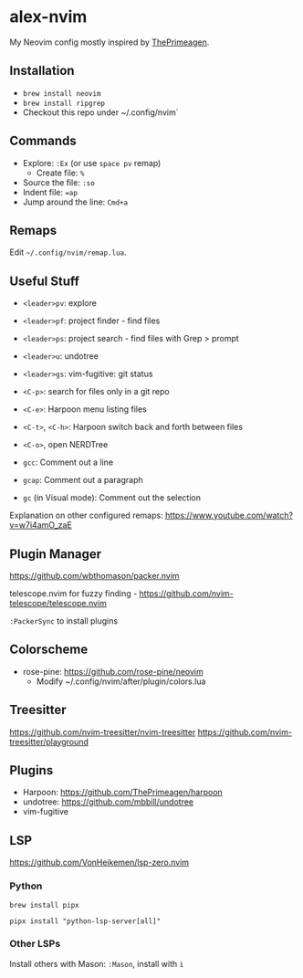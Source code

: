 # alex-nvim

My Neovim config mostly inspired by [ThePrimeagen](https://www.youtube.com/watch?v=w7i4amO_zaE).

## Installation

- `brew install neovim`
- `brew install ripgrep`
- Checkout this repo under ~/.config/nvim`

## Commands

- Explore: `:Ex` (or use `space pv` remap)
	- Create file: `%`
- Source the file: `:so`
- Indent file: `=ap`
- Jump around the line: `Cmd+a`

## Remaps

Edit `~/.config/nvim/remap.lua`.

## Useful Stuff

- `<leader>pv`: explore
- `<leader>pf`: project finder - find files
- `<leader>ps`: project search - find files with Grep > prompt
- `<leader>u`: undotree
- `<leader>gs`: vim-fugitive: git status

- `<C-p>`: search for files only in a git repo
- `<C-e>`: Harpoon menu listing files
- `<C-t>`, `<C-h>`: Harpoon switch back and forth between files
- `<C-o>`, open NERDTree

- `gcc`: Comment out a line
- `gcap`: Comment out a paragraph   
- `gc` (in Visual mode): Comment out the selection 

Explanation on other configured remaps: https://www.youtube.com/watch?v=w7i4amO_zaE

## Plugin Manager

https://github.com/wbthomason/packer.nvim

telescope.nvim for fuzzy finding - https://github.com/nvim-telescope/telescope.nvim

`:PackerSync` to install plugins

## Colorscheme

- rose-pine: https://github.com/rose-pine/neovim
	- Modify ~/.config/nvim/after/plugin/colors.lua

## Treesitter

https://github.com/nvim-treesitter/nvim-treesitter
https://github.com/nvim-treesitter/playground

## Plugins

- Harpoon: https://github.com/ThePrimeagen/harpoon
- undotree: https://github.com/mbbill/undotree
- vim-fugitive

## LSP

https://github.com/VonHeikemen/lsp-zero.nvim

### Python

```
brew install pipx

pipx install "python-lsp-server[all]"
```

### Other LSPs

Install others with Mason: `:Mason`, install with `i`
